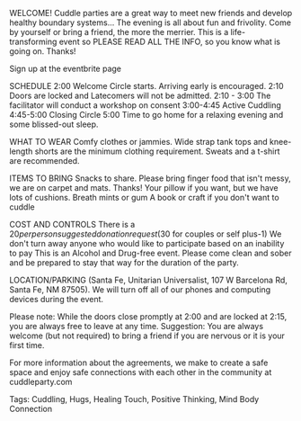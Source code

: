 WELCOME!
Cuddle parties are a great way to meet new friends and develop healthy boundary systems...
The evening is all about fun and frivolity. Come by yourself or bring a friend, the more the merrier.
This is a life-transforming event so PLEASE READ ALL THE INFO, so you know what is going on. Thanks!

Sign up at the eventbrite page

SCHEDULE
2:00 Welcome Circle starts. Arriving early is encouraged.
2:10 Doors are locked and Latecomers will not be admitted.
2:10 - 3:00 The facilitator will conduct a workshop on consent
3:00-4:45 Active Cuddling
4:45-5:00 Closing Circle
5:00 Time to go home for a relaxing evening and some blissed-out sleep.

WHAT TO WEAR
Comfy clothes or jammies. Wide strap tank tops and knee-length shorts are the minimum clothing requirement.
Sweats and a t-shirt are recommended.

ITEMS TO BRING
Snacks to share. Please bring finger food that isn't messy, we are on carpet and mats. Thanks!
Your pillow if you want, but we have lots of cushions.
Breath mints or gum
A book or craft if you don't want to cuddle

COST AND CONTROLS
There is a $20 per person suggested donation request ($30 for couples or self plus-1)
We don't turn away anyone who would like to participate based on an inability to pay
This is an Alcohol and Drug-free event. Please come clean and sober
and be prepared to stay that way for the duration of the party.

LOCATION/PARKING (Santa Fe, Unitarian Universalist, 107 W Barcelona Rd, Santa Fe, NM 87505).
We will turn off all of our phones and computing devices during the event.

Please note: While the doors close promptly at 2:00 and are locked at 2:15, you are always free to leave at any time.
Suggestion: You are always welcome (but not required) to bring a friend if you are nervous or it is your first time.

For more information about the agreements, we make to create a safe space and enjoy safe connections with each other in the community at cuddleparty.com



Tags:
Cuddling, Hugs, Healing Touch, Positive Thinking, Mind Body Connection
